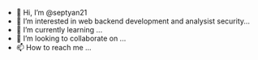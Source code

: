 - 👋 Hi, I’m @septyan21
- 👀 I’m interested in web backend development and analysist security...
- 🌱 I’m currently learning ...
- 💞️ I’m looking to collaborate on ...
- 📫 How to reach me ...

<!---
septyan21/septyan21 is a ✨ special ✨ repository because its `README.md` (this file) appears on your GitHub profile.
You can click the Preview link to take a look at your changes.
--->
